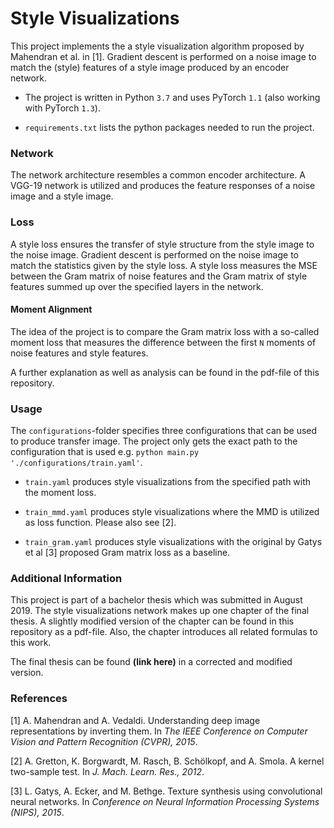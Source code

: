 # Style Visualizations

This project implements the a style visualization algorithm proposed by Mahendran
et al. in [1]. Gradient descent is performed on a noise image to
match the (style) features of a style image produced by an encoder network. 

- The project is written in Python ```3.7``` and uses PyTorch ```1.1``` 
(also working with PyTorch ```1.3```).

- ````requirements.txt```` lists the python packages needed to run the 
project. 

### Network

The network architecture resembles a common encoder architecture. A VGG-19
network is utilized and produces the feature responses of a noise image and 
a style image. 

### Loss
 
A style loss ensures the transfer of style structure from the style image to the 
noise image. Gradient descent is performed on the noise image to match the statistics
given by the style loss. A style loss measures the MSE between the Gram matrix of noise
features and the Gram matrix of style features summed up over the specified layers 
in the network.

#### Moment Alignment
The idea of the project is to compare the Gram matrix loss with a so-called moment 
loss that measures the difference between the first ````N```` moments of noise
features and style features.  

A further explanation as well as analysis can be found in the pdf-file of this 
repository.

### Usage

The ``configurations``-folder specifies three configurations that can be used to 
produce transfer image. The project only gets the exact path to the 
configuration that is used e.g. ```python main.py './configurations/train.yaml'```.

- ``train.yaml`` produces style visualizations from the specified path with the 
moment loss.

- ```train_mmd.yaml``` produces style visualizations where the MMD 
is utilized as loss function. Please also see [2].

- ```train_gram.yaml``` produces style visualizations with the original by Gatys 
et al [3] proposed Gram matrix loss as a baseline. 

### Additional Information

This project is part of a bachelor thesis which was submitted in August 2019. The 
style visualizations network makes up one chapter of the final thesis. A slightly modified 
version of the chapter can be found in this repository as a pdf-file. Also, the chapter 
introduces all related formulas to this work. 

The final thesis can be found **(link here)** in a corrected and modified version.

### References

[1] A. Mahendran and A. Vedaldi. Understanding deep image representations 
by inverting them. In *The IEEE Conference on Computer Vision and 
Pattern Recognition (CVPR), 2015*.

[2] A. Gretton, K. Borgwardt, M. Rasch, B. Schölkopf, and A. Smola. 
A kernel two-sample test. In *J. Mach. Learn. Res., 2012*.

[3] L. Gatys, A. Ecker, and M. Bethge. Texture synthesis using 
convolutional neural networks. In *Conference on Neural Information 
Processing Systems (NIPS), 2015*.